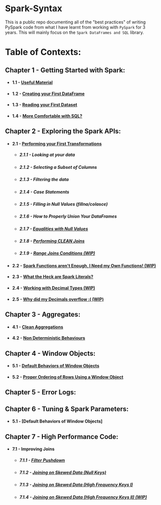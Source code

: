 # Spark-Syntax

This is a public repo documenting all of the "best practices" of writing PySpark code from what I have learnt from working with `PySpark` for 3 years. This will mainly focus on the `Spark DataFrames and SQL` library.

# Table of Contexts:

## Chapter 1 - Getting Started with Spark:
* #### 1.1 - [Useful Material](https://github.com/ericxiao251/spark-syntax/blob/master/src/Chapter%201%20-%20Basics/Section%201%20-%20Useful%20Material.md)
* #### 1.2 - [Creating your First DataFrame](https://github.com/ericxiao251/spark-syntax/blob/master/src/Chapter%201%20-%20Basics/Section%202%20-%20Creating%20your%20First%20Data%20Object.ipynb)
* #### 1.3 - [Reading your First Dataset](https://github.com/ericxiao251/spark-syntax/blob/master/src/Chapter%201%20-%20Basics/Section%203%20-%20Reading%20your%20First%20Dataset.ipynb)
* #### 1.4 - [More Comfortable with SQL?](https://github.com/ericxiao251/spark-syntax/blob/master/src/Chapter%201%20-%20Basics/Section%204%20-%20More%20Comfortable%20with%20SQL%3F.ipynb)

## Chapter 2 - Exploring the Spark APIs:
* #### 2.1 - [Performing your First Transformations](https://github.com/ericxiao251/spark-syntax/blob/master/src/Chapter%201%20-%20Basics/Section%203%20-%20Performing%20your%20First%20Transformations.ipynb)
    * ##### 2.1.1 - Looking at your data
    * ##### 2.1.2 - Selecting a Subset of Columns
    * ##### 2.1.3 - Filtering the data
    * ##### 2.1.4 - Case Statements
    * ##### 2.1.5 - Filling in Null Values (fillna/colasce)
    * ##### 2.1.6 - How to Properly Union Your DataFrames
    * ##### 2.1.7 - [Equalities with Null Values](https://github.com/ericxiao251/spark-syntax/blob/master/src/Chapter%202%20-%20Exploring%20the%20Spark%20APIs/Section%206%20-%20Equalities%20with%20Null%20Values.ipynb)
    * ##### 2.1.8 - [Performing CLEAN Joins](https://github.com/ericxiao251/spark-syntax/blob/master/src/Chapter%203%20-%20Joins/Section%201%20-%20A%20Basic%20Join.ipynb)
    * ##### 2.1.9 - [Range Joins Conditions (WIP)](https://github.com/ericxiao251/spark-syntax/blob/master/src/Chapter%203%20-%20Joins/Section%204%20-%20Range%20Join%20Conditions%20%5BTODO%5D.ipynb)
* #### 2.2 - [Spark Functions aren't Enough, I Need my Own Functions! (WIP)]()
* #### 2.3 - [What the Heck are Spark Literals?](https://github.com/ericxiao251/spark-syntax/blob/master/src/Chapter%202%20-%20Exploring%20the%20Spark%20APIs/Section%203%20-%20What%20the%20Heck%20are%20Spark%20Literals%3F.ipynb)
* #### 2.4 - [Working with Decimal Types (WIP)]()
* #### 2.5 - [Why did my Decimals overflow :( (WIP)]()

## Chapter 3 - Aggregates:
* #### 4.1 - [Clean Aggregations](https://github.com/ericxiao251/spark-syntax/blob/master/src/Chapter%204%20-%20Aggregates/Section%201%20-%20Clean%20Aggregations.ipynb)
* #### 4.2 - [Non Deterministic Behaviours](https://github.com/ericxiao251/spark-syntax/blob/master/src/Chapter%204%20-%20Aggregates/Section%202%20-%20Non%20Deterministic%20Behaviours.ipynb)

## Chapter 4 - Window Objects:
* #### 5.1 - [Default Behaviors of Window Objects](https://github.com/ericxiao251/spark-syntax/blob/master/src/Chapter%205%20-%20Window%20Objects/Section%201%20-%20Default%20Behaviours%20of%20OrderBy%20on%20a%20Window%20Object.ipynb)
* #### 5.2 - [Proper Ordering of Rows Using a Window Object](https://github.com/ericxiao251/spark-syntax/blob/master/src/Chapter%205%20-%20Aggregates/Section%202%20-%20High%20Frequency%20Data.ipynb)

## Chapter 5 - Error Logs:

## Chapter 6 - Tuning & Spark Parameters:
* #### 5.1 - [Default Behaviors of Window Objects]

## Chapter 7 - High Performance Code:
* #### 7.1 - Improving Joins
    * ##### 7.1.1 - [Filter Pushdown](https://github.com/ericxiao251/spark-syntax/blob/master/src/Chapter%207%20-%20High%20Performance%20Code/Section%201.1%20-%20Filter%20Pushdown.ipynb)
    * ##### 7.1.2 - [Joining on Skewed Data (Null Keys)](https://github.com/ericxiao251/spark-syntax/blob/master/src/Chapter%207%20-%20High%20Performance%20Code/Section%201.2%20-%20Joins%20on%20Skewed%20Data%20(Null%20Keys).ipynb)
    * ##### 7.1.3 - [Joining on Skewed Data (High Frequency Keys I)](https://github.com/ericxiao251/spark-syntax/blob/master/src/Chapter%207%20-%20High%20Performance%20Code/Section%201.3%20-%20Joins%20on%20Skewed%20Data%20(High%20Frequency%20Keys%20I).ipynb)
    * ##### 7.1.4 - [Joining on Skewed Data (High Frequency Keys II) (WIP)](https://github.com/ericxiao251/spark-syntax/blob/master/src/Chapter%207%20-%20High%20Performance%20Code/Section%201.4%20-%20Joins%20on%20Skewed%20Data%20(High%20Frequency%20Keys%20II)%20(WIP).ipynb)
